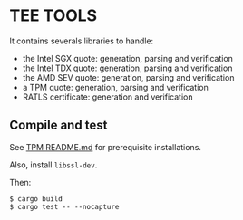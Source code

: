 # TEE TOOLS

It contains severals libraries to handle:

- the Intel SGX quote: generation, parsing and verification
- the Intel TDX quote: generation, parsing and verification
- the AMD SEV quote: generation, parsing and verification
- a TPM quote: generation, parsing and verification
- RATLS certificate: generation and verification

## Compile and test

See [TPM README.md](crate/tpm_quote/README.md) for prerequisite installations.

Also, install `libssl-dev`.

Then:

```console
$ cargo build
$ cargo test -- --nocapture
```

